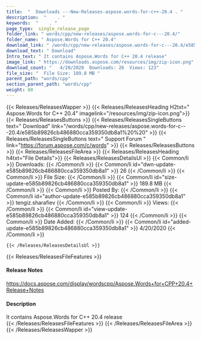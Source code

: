 ```yaml
---
title:  "  Downloads ---New-Releases-aspose.words-for-c++-20.4 . " 
description:  "    . " 
keywords:  "    . " 
page_type:  single_release_page
folder_link: " words/cpp/new-releases/aspose.words-for-c---20.4/"
folder_name: " Aspose.Words for C++ 20.4"
download_link: " /words/cpp/new-releases/aspose.words-for-c---20.4/e585b89826cb486880cca359350db8a1"
download_text: " Download"
Intro_text: " It contains Aspose.Words for C++ 20.4 release"
image_link: " https://downloads.aspose.com/resources/img/zip-icon.png"
download_count: "   4/20/2020  Downloads: 26  Views: 123"
file_size: "  File Size: 189.8 MB "
parent_path: "words/cpp"
section_parent_path: "words/cpp"
weight: 80 
---
```


{{< Releases/ReleasesWapper >}}
  {{< Releases/ReleasesHeading H2txt=" Aspose.Words for C++ 20.4" imagelink="/resources/img/zip-icon.png">}}
  {{< Releases/ReleasesButtons >}}
    {{< Releases/ReleasesSingleButtons text=" Download" link="/words/cpp/new-releases/aspose.words-for-c---20.4/e585b89826cb486880cca359350db8a1%20%20" >}}
    {{< Releases/ReleasesSingleButtons text=" Support Forum " link="https://forum.aspose.com/c/words" >}}
  {{< Releases/ReleasesButtons >}}
  {{< Releases/ReleasesFileArea >}}
    {{< Releases/ReleasesHeading h4txt="File Details">}}
    {{< Releases/ReleasesDetailsUl >}}
            {{< Common/li  >}} Downloads: {{< /Common/li >}} 
      {{< Common/li id="dwn-update-e585b89826cb486880cca359350db8a1" >}} 26 {{< /Common/li >}} 
      {{< Common/li  >}} File Size: {{< /Common/li >}} 
      {{< Common/li id="size-update-e585b89826cb486880cca359350db8a1" >}} 189.8 MB {{< /Common/li >}} 
      {{< Common/li  >}} Posted By: {{< /Common/li >}} 
      {{< Common/li id="author-update-e585b89826cb486880cca359350db8a1" >}} tengiz.sharafiev {{< /Common/li >}} 
      {{< Common/li  >}} Views: {{< /Common/li >}} 
      {{< Common/li id="view-update-e585b89826cb486880cca359350db8a1" >}} 124 {{< /Common/li >}} 
      {{< Common/li  >}} Date Added: {{< /Common/li >}} 
      {{< Common/li id="added-update-e585b89826cb486880cca359350db8a1" >}} 4/20/2020 {{< /Common/li >}} 

    {{< /Releases/ReleasesDetailsUl >}}

  {{< Releases/ReleasesFileFeatures >}}
      <h4>Release Notes</h4><div><a href="https://docs.aspose.com/display/wordscpp/Aspose.Words+for+CPP+20.4+Release+Notes">https://docs.aspose.com/display/wordscpp/Aspose.Words+for+CPP+20.4+Release+Notes</a></div><h4>Description</h4><div class="HTMLDescription">It contains Aspose.Words for C++ 20.4 release</div>
  {{< /Releases/ReleasesFileFeatures >}}
 {{< /Releases/ReleasesFileArea >}}
{{< /Releases/ReleasesWapper >}}


